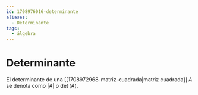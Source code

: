 ```yaml
---
id: 1708976016-determinante
aliases:
  - Determinante
tags:
  - álgebra
---
```


# Determinante

El determinante de una [[1708972968-matriz-cuadrada|matriz cuadrada]] $A$ se denota como $|A|$ o $\det(A)$.

